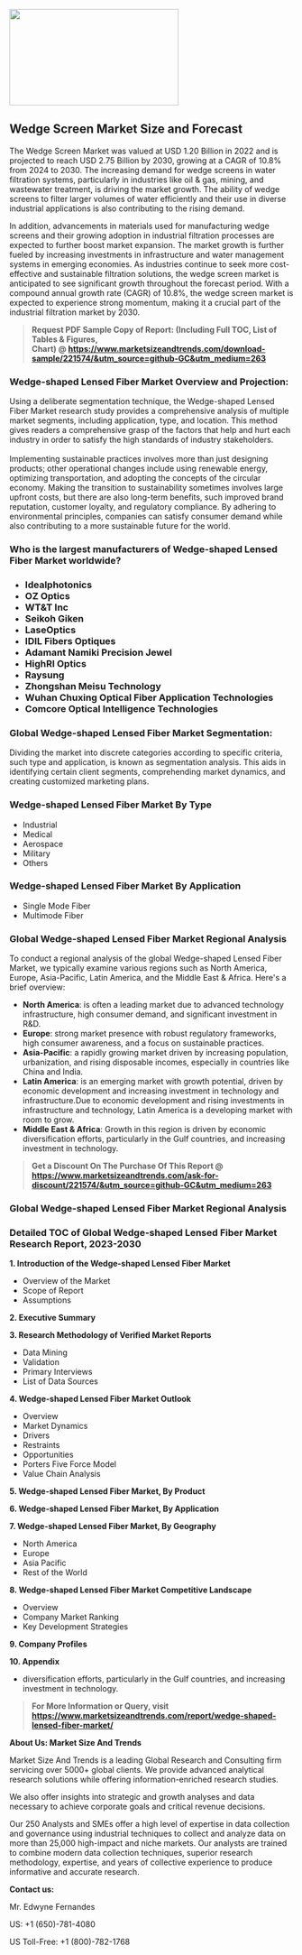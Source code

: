 <p><img class="alignnone size-medium wp-image-20088" src="https://ffe5etoiles.com/wp-content/uploads/2024/12/MST1-300x171.png" alt="" width="300" height="171" /></p><h2>Wedge Screen Market Size and Forecast</h2><p>The Wedge Screen Market was valued at USD 1.20 Billion in 2022 and is projected to reach USD 2.75 Billion by 2030, growing at a CAGR of 10.8% from 2024 to 2030. The increasing demand for wedge screens in water filtration systems, particularly in industries like oil & gas, mining, and wastewater treatment, is driving the market growth. The ability of wedge screens to filter larger volumes of water efficiently and their use in diverse industrial applications is also contributing to the rising demand.</p><p>In addition, advancements in materials used for manufacturing wedge screens and their growing adoption in industrial filtration processes are expected to further boost market expansion. The market growth is further fueled by increasing investments in infrastructure and water management systems in emerging economies. As industries continue to seek more cost-effective and sustainable filtration solutions, the wedge screen market is anticipated to see significant growth throughout the forecast period. With a compound annual growth rate (CAGR) of 10.8%, the wedge screen market is expected to experience strong momentum, making it a crucial part of the industrial filtration market by 2030.</p></p><blockquote id="" class=""><strong>Request PDF Sample Copy of Report: (Including Full TOC, List of Tables &amp; Figures, Chart)&nbsp;@&nbsp;<strong><a href="https://www.marketsizeandtrends.com/download-sample/221574/&utm_source=github-GC&utm_medium=263" target="_blank">https://www.marketsizeandtrends.com/download-sample/221574/&utm_source=github-GC&utm_medium=263</a></strong></strong></blockquote><h3 id="" class="">Wedge-shaped Lensed Fiber Market&nbsp;Overview and Projection:</h3><p id="" class="">Using a deliberate segmentation technique, the Wedge-shaped Lensed Fiber Market research study provides a comprehensive analysis of multiple market segments, including application, type, and location. This method gives readers a comprehensive grasp of the factors that help and hurt each industry in order to satisfy the high standards of industry stakeholders. <br /> <br />Implementing sustainable practices involves more than just designing products; other operational changes include using renewable energy, optimizing transportation, and adopting the concepts of the circular economy. Making the transition to sustainability sometimes involves large upfront costs, but there are also long-term benefits, such improved brand reputation, customer loyalty, and regulatory compliance. By adhering to environmental principles, companies can satisfy consumer demand while also contributing to a more sustainable future for the world.</p><h3 id="" class="">Who is the largest manufacturers of&nbsp;Wedge-shaped Lensed Fiber Market worldwide?</h3><h3 class=""><p><ul><li>Idealphotonics </li><li> OZ Optics </li><li> WT&T Inc </li><li> Seikoh Giken </li><li> LaseOptics </li><li> IDIL Fibers Optiques </li><li> Adamant Namiki Precision Jewel </li><li> HighRI Optics </li><li> Raysung </li><li> Zhongshan Meisu Technology </li><li> Wuhan Chuxing Optical Fiber Application Technologies </li><li> Comcore Optical Intelligence Technologies</li></ul></p></h3><h3 id="" class="">Global&nbsp;Wedge-shaped Lensed Fiber Market Segmentation:</h3><p id="" class="">Dividing the market into discrete categories according to specific criteria, such type and application, is known as segmentation analysis. This aids in identifying certain client segments, comprehending market dynamics, and creating customized marketing plans.</p><h3 id="" class="">Wedge-shaped Lensed Fiber Market&nbsp;By Type</h3><p><p><ul><li>Industrial</li><li> Medical</li><li> Aerospace</li><li> Military</li><li> Others</p></li></ul></p></p><h3 id="" class="">Wedge-shaped Lensed Fiber Market&nbsp;By Application</h3><p class=""><p><ul><li>Single Mode Fiber</li><li> Multimode Fiber</li></ul></p></p><h3 id="" class="">Global Wedge-shaped Lensed Fiber Market Regional Analysis</h3><p id="" class="">To conduct a regional analysis of the global Wedge-shaped Lensed Fiber Market, we typically examine various regions such as North America, Europe, Asia-Pacific, Latin America, and the Middle East &amp; Africa. Here's a brief overview:</p><ul><li><strong>North America</strong>: is often a leading market due to advanced technology infrastructure, high consumer demand, and significant investment in R&amp;D.</li><li><strong>Europe</strong>: strong market presence with robust regulatory frameworks, high consumer awareness, and a focus on sustainable practices.</li><li><strong>Asia-Pacific</strong>: a rapidly growing market driven by increasing population, urbanization, and rising disposable incomes, especially in countries like China and India.</li><li><strong>Latin America</strong>: is an emerging market with growth potential, driven by economic development and increasing investment in technology and infrastructure.Due to economic development and rising investments in infrastructure and technology, Latin America is a developing market with room to grow.</li><li><strong>Middle East &amp; Africa</strong>: Growth in this region is driven by economic diversification efforts, particularly in the Gulf countries, and increasing investment in technology.</li></ul><blockquote id="" class=""><strong>Get a Discount On The Purchase Of This Report @ <strong><a href="https://www.marketsizeandtrends.com/ask-for-discount/221574/&utm_source=github-GC&utm_medium=263" target="_blank">https://www.marketsizeandtrends.com/ask-for-discount/221574/&utm_source=github-GC&utm_medium=263</a></strong></strong></blockquote><h3 id="" class="">Global Wedge-shaped Lensed Fiber Market Regional Analysis</h3><h3 id="" class="">Detailed TOC of Global Wedge-shaped Lensed Fiber Market Research Report, 2023-2030</h3><p id="" class=""><strong>1. Introduction of the Wedge-shaped Lensed Fiber Market</strong></p><ul><li>Overview of the Market</li><li>Scope of Report</li><li>Assumptions</li></ul><p id="" class=""><strong>2. Executive Summary</strong></p><p id="" class=""><strong>3. Research Methodology of Verified Market Reports</strong></p><ul><li>Data Mining</li><li>Validation</li><li>Primary Interviews</li><li>List of Data Sources</li></ul><p id="" class=""><strong>4. Wedge-shaped Lensed Fiber Market Outlook</strong></p><ul><li>Overview</li><li>Market Dynamics</li><li>Drivers</li><li>Restraints</li><li>Opportunities</li><li>Porters Five Force Model</li><li>Value Chain Analysis</li></ul><p id="" class=""><strong>5. Wedge-shaped Lensed Fiber Market, By Product</strong></p><p id="" class=""><strong>6. Wedge-shaped Lensed Fiber Market, By Application</strong></p><p id="" class=""><strong>7. Wedge-shaped Lensed Fiber Market, By Geography</strong></p><ul><li>North America</li><li>Europe</li><li>Asia Pacific</li><li>Rest of the World</li></ul><p id="" class=""><strong>8. Wedge-shaped Lensed Fiber Market Competitive Landscape</strong></p><ul><li>Overview</li><li>Company Market Ranking</li><li>Key Development Strategies</li></ul><p id="" class=""><strong>9. Company Profiles</strong></p><p id="" class=""><strong>10. Appendix</strong></p><ul><li>diversification efforts, particularly in the Gulf countries, and increasing investment in technology.</li></ul><blockquote id="" class=""><strong>For More Information or Query, visit <strong><strong><a href="https://www.marketsizeandtrends.com/report/wedge-shaped-lensed-fiber-market/" target="_blank">https://www.marketsizeandtrends.com/report/wedge-shaped-lensed-fiber-market/</a></strong></strong></strong></blockquote><p id="" class=""><strong>About Us: Market Size And Trends</strong></p><p id="" class="">Market Size And Trends is a leading Global Research and Consulting firm servicing over 5000+ global clients. We provide advanced analytical research solutions while offering information-enriched research studies.</p><p id="" class="">We also offer insights into strategic and growth analyses and data necessary to achieve corporate goals and critical revenue decisions.</p><p id="" class="">Our 250 Analysts and SMEs offer a high level of expertise in data collection and governance using industrial techniques to collect and analyze data on more than 25,000 high-impact and niche markets. Our analysts are trained to combine modern data collection techniques, superior research methodology, expertise, and years of collective experience to produce informative and accurate research.</p><p id="" class=""><strong>Contact us:</strong></p><p id="" class="">Mr. Edwyne Fernandes</p><p id="" class="">US: +1 (650)-781-4080</p><p id="" class="">US Toll-Free: +1 (800)-782-1768</p>

